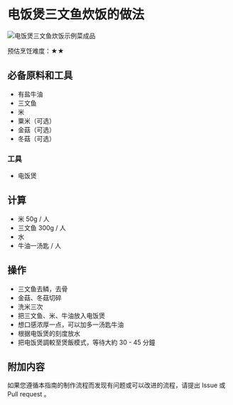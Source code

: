 # 电饭煲三文鱼炊饭的做法

![电饭煲三文鱼炊饭示例菜成品](./电饭煲三文鱼炊饭.webp)

预估烹饪难度：★★

## 必备原料和工具

- 有盐牛油
- 三文鱼
- 米
- 粟米（可选）
- 金菇（可选）
- 冬菇（可选）

### 工具

- 电饭煲

## 计算

- 米 50g / 人
- 三文鱼 300g / 人
- 水
- 牛油一汤匙 / 人

## 操作

- 三文鱼去鳞，去骨
- 金菇、冬菇切碎
- 洗米三次
- 把三文鱼、米、牛油放入电饭煲
- 想口感浓厚一点，可以加多一汤匙牛油
- 根据电饭煲的刻度放水
- 把电饭煲調較至煲飯模式，等待大約 30 - 45 分鐘

## 附加内容

如果您遵循本指南的制作流程而发现有问题或可以改进的流程，请提出 Issue 或 Pull request 。
